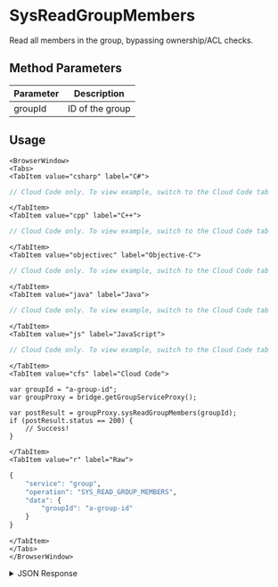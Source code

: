 # SysReadGroupMembers

Read all members in the group, bypassing ownership/ACL checks.

<PartialServop service_name="group" operation_name="SYS_READ_GROUP_MEMBERS" />

## Method Parameters
Parameter | Description
--------- | -----------
groupId | ID of the group

## Usage

```mdx-code-block
<BrowserWindow>
<Tabs>
<TabItem value="csharp" label="C#">
```

```csharp
// Cloud Code only. To view example, switch to the Cloud Code tab
```

```mdx-code-block
</TabItem>
<TabItem value="cpp" label="C++">
```

```cpp
// Cloud Code only. To view example, switch to the Cloud Code tab
```

```mdx-code-block
</TabItem>
<TabItem value="objectivec" label="Objective-C">
```

```objectivec
// Cloud Code only. To view example, switch to the Cloud Code tab
```

```mdx-code-block
</TabItem>
<TabItem value="java" label="Java">
```

```java
// Cloud Code only. To view example, switch to the Cloud Code tab
```

```mdx-code-block
</TabItem>
<TabItem value="js" label="JavaScript">
```

```javascript
// Cloud Code only. To view example, switch to the Cloud Code tab
```

```mdx-code-block
</TabItem>
<TabItem value="cfs" label="Cloud Code">
```

```cfscript
var groupId = "a-group-id";
var groupProxy = bridge.getGroupServiceProxy();

var postResult = groupProxy.sysReadGroupMembers(groupId);
if (postResult.status == 200) {
    // Success!
}
```

```mdx-code-block
</TabItem>
<TabItem value="r" label="Raw">
```

```r
{
    "service": "group",
	"operation": "SYS_READ_GROUP_MEMBERS",
	"data": {
		"groupId": "a-group-id"
	}
}
```

```mdx-code-block
</TabItem>
</Tabs>
</BrowserWindow>
```

<details>
<summary>JSON Response</summary>

```json
{
    "status": 200,
    "data": {
        "ee8cad26-16f2-4ef8-9045-3aab84ce6362": {
            "role": "OWNER",
            "attributes": {},
            "playerName": "Peter",
            "emailAddress": "klug@bitheads.com",
            "pic": "https://some.domain.com/mypicture.jpg",
            "summaryFriendData": {
                "xp": 12,
                "attributeName": "value"
            }
        },
        "295c510f-507f-4bcf-80e1-ebc73708ec3c": {
            "role": "MEMBER",
            "attributes": {},
            "playerName": "Billy",
            "emailAddress": "billy@bitheads.com",
            "pic": null
        }
    }
}
```
</details>

